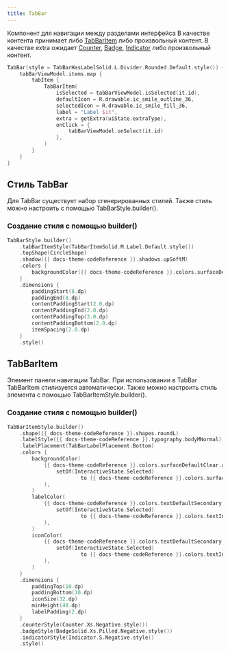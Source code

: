 ```yaml
---
title: TabBar
---
```


Компонент для навигации между разделами интерфейса
В качестве контента принимает либо [TabBarItem](#tabbaritem) либо произвольный контент.
В качестве extra ожидает [Counter](CounterUsage.md), [Badge](BadgeUsage.md), [Indicator](IndicatorUsage.md) либо произвольный контент.

```kotlin
TabBar(style = TabBarHasLabelSolid.L.Divider.Rounded.Default.style()) {
    tabBarViewModel.items.map {
        tabItem {
            TabBarItem(
                isSelected = tabBarViewModel.isSelected(it.id),
                defaultIcon = R.drawable.ic_smile_outline_36,
                selectedIcon = R.drawable.ic_smile_fill_36,
                label = "Label $it",
                extra = getExtra(uiState.extraType),
                onClick = {
                    tabBarViewModel.onSelect(it.id)
                },
            )
        }
    }
}
```

## Стиль TabBar

Для TabBar существует набор сгенерированных стилей. Также стиль можно настроить с помощью TabBarStyle.builder().

### Создание стиля с помощью builder()

```kotlin
TabBarStyle.builder()
    .tabBarItemStyle(TabBarItemSolid.M.Label.Default.style())
    .topShape(CircleShape)
    .shadow({{ docs-theme-codeReference }}.shadows.upSoftM)
    .colors {
        backgroundColor({{ docs-theme-codeReference }}.colors.surfaceDefaultSolidCard)
    }
    .dimensions {
        paddingStart(8.dp)
        paddingEnd(8.dp)
        contentPaddingStart(2.0.dp)
        contentPaddingEnd(2.0.dp)
        contentPaddingTop(2.0.dp)
        contentPaddingBottom(2.0.dp)
        itemSpacing(2.0.dp)
    }
    .style()
```

## TabBarItem

Элемент панели навигации TabBar. При использовании в TabBar TabBarItem стилизуется автоматически. Также можно настроить стиль элемента с помощью TabBarItemStyle.builder().

### Создание стиля с помощью builder()

```kotlin
TabBarItemStyle.builder()
    .shape({{ docs-theme-codeReference }}.shapes.roundL)
    .labelStyle({{ docs-theme-codeReference }}.typography.bodyMNormal)
    .labelPlacement(TabBarLabelPlacement.Bottom)
    .colors {
        backgroundColor(
            {{ docs-theme-codeReference }}.colors.surfaceDefaultClear.asStatefulValue(
                setOf(InteractiveState.Selected)
                        to {{ docs-theme-codeReference }}.colors.surfaceDefaultSolidDefault,
            ),
        )
        labelColor(
            {{ docs-theme-codeReference }}.colors.textDefaultSecondary.asStatefulValue(
                setOf(InteractiveState.Selected)
                        to {{ docs-theme-codeReference }}.colors.textInversePrimary,
            ),
        )
        iconColor(
            {{ docs-theme-codeReference }}.colors.textDefaultSecondary.asStatefulValue(
                setOf(InteractiveState.Selected)
                        to {{ docs-theme-codeReference }}.colors.textInversePrimary,
            ),
        )
    }
    .dimensions {
        paddingTop(10.dp)
        paddingBottom(10.dp)
        iconSize(32.dp)
        minHeight(48.dp)
        labelPadding(2.dp)
    }
    .counterStyle(Counter.Xs.Negative.style())
    .badgeStyle(BadgeSolid.Xs.Pilled.Negative.style())
    .indicatorStyle(Indicator.S.Negative.style()
    .style()
```
